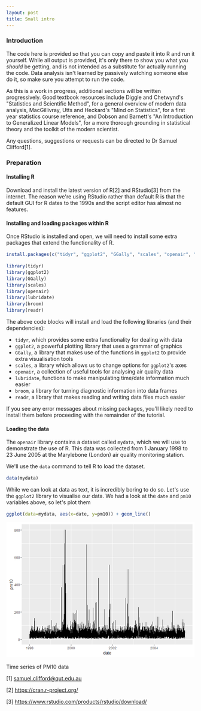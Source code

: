 ```yaml
---
layout: post
title: Small intro
---
```


### Introduction


The code here is provided so that you can copy and paste it into R and run it yourself. While all output is provided, it's only there to show you what you *should* be getting, and is not intended as a substitute for actually running the code. Data analysis isn't learned by passively watching someone else do it, so make sure you attempt to run the code.

As this is a work in progress, additional sections will be written progressively. Good textbook resources include Diggle and Chetwynd's "Statistics and Scientific Method", for a general overview of modern data analysis, MacGillivray, Utts and Heckard's "Mind on Statistics", for a first year statistics course reference, and Dobson and Barnett's "An Introduction to Generalized Linear Models", for a more thorough grounding in statistical theory and the toolkit of the modern scientist.

Any questions, suggestions or requests can be directed to Dr Samuel Clifford[1].
<!---
how do we get footnotes to be links?
-->

### Preparation

#### Installing R


Download and install the latest version of R[2] and RStudio[3] from the internet. The reason we're using RStudio rather than default R is that the default GUI for R dates to the 1990s and the script editor has almost no features.

#### Installing and loading packages within R

Once RStudio is installed and open, we will need to install some extra packages that extend the functionality of R.

``` r
install.packages(c("tidyr", "ggplot2", "GGally", "scales", "openair", "lubridate",  "broom", "readr"))
```

``` r
library(tidyr)
library(ggplot2)
library(GGally)
library(scales)
library(openair)
library(lubridate)
library(broom)
library(readr)
```

The above code blocks will install and load the following libraries (and their dependencies):

-   `tidyr`, which provides some extra functionality for dealing with data
-   `ggplot2`, a powerful plotting library that uses a grammar of graphics
-   `GGally`, a library that makes use of the functions in `ggplot2` to provide extra visualisation tools
-   `scales`, a library which allows us to change options for `ggplot2`'s axes
-   `openair`, a collection of useful tools for analysing air quality data
-   `lubridate`, functions to make manipulating time/date information much easier
-   `broom`, a library for turning diagnostic information into data frames
-   `readr`, a library that makes reading and writing data files much easier

If you see any error messages about missing packages, you'll likely need to install them before proceeding with the remainder of the tutorial.

#### Loading the data


The `openair` library contains a dataset called `mydata`, which we will use to demonstrate the use of R. This data was collected from 1 January 1998 to 23 June 2005 at the Marylebone (London) air quality monitoring station.

We'll use the `data` command to tell R to load the dataset.

``` r
data(mydata)
```

While we can look at data as text, it is incredibly boring to do so. Let's use the `ggplot2` library to visualise our data. We had a look at the `date` and `pm10` variables above, so let's plot them

``` r
ggplot(data=mydata, aes(x=date, y=pm10)) + geom_line()
```

<img src="/assets/small_files/figure-markdown_github/unnamed-chunk-4-1.png" alt="Time series of PM10 data"  />
<p class="caption">
Time series of PM10 data
</p>

[1] <samuel.clifford@qut.edu.au>

[2] <https://cran.r-project.org/>

[3] <https://www.rstudio.com/products/rstudio/download/>
